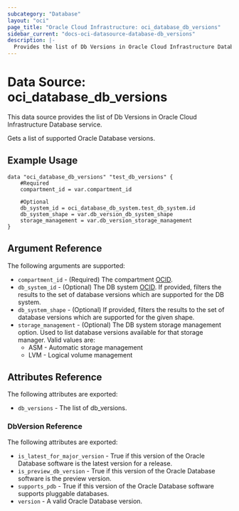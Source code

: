 ```yaml
---
subcategory: "Database"
layout: "oci"
page_title: "Oracle Cloud Infrastructure: oci_database_db_versions"
sidebar_current: "docs-oci-datasource-database-db_versions"
description: |-
  Provides the list of Db Versions in Oracle Cloud Infrastructure Database service
---
```


# Data Source: oci_database_db_versions
This data source provides the list of Db Versions in Oracle Cloud Infrastructure Database service.

Gets a list of supported Oracle Database versions.

## Example Usage

```hcl
data "oci_database_db_versions" "test_db_versions" {
	#Required
	compartment_id = var.compartment_id

	#Optional
	db_system_id = oci_database_db_system.test_db_system.id
	db_system_shape = var.db_version_db_system_shape
	storage_management = var.db_version_storage_management
}
```

## Argument Reference

The following arguments are supported:

* `compartment_id` - (Required) The compartment [OCID](https://docs.cloud.oracle.com/iaas/Content/General/Concepts/identifiers.htm).
* `db_system_id` - (Optional) The DB system [OCID](https://docs.cloud.oracle.com/iaas/Content/General/Concepts/identifiers.htm). If provided, filters the results to the set of database versions which are supported for the DB system.
* `db_system_shape` - (Optional) If provided, filters the results to the set of database versions which are supported for the given shape.
* `storage_management` - (Optional) The DB system storage management option. Used to list database versions available for that storage manager. Valid values are:
	* ASM - Automatic storage management
	* LVM - Logical volume management 


## Attributes Reference

The following attributes are exported:

* `db_versions` - The list of db_versions.

### DbVersion Reference

The following attributes are exported:

* `is_latest_for_major_version` - True if this version of the Oracle Database software is the latest version for a release.
* `is_preview_db_version` - True if this version of the Oracle Database software is the preview version.
* `supports_pdb` - True if this version of the Oracle Database software supports pluggable databases.
* `version` - A valid Oracle Database version.

